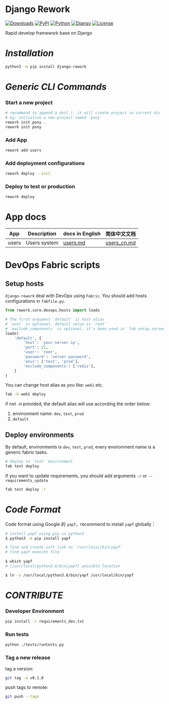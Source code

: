 # Django Rework

[![Downloads](https://pepy.tech/badge/django-rework)](https://pepy.tech/project/django-rework)
[![PyPI](https://img.shields.io/pypi/v/django-rework)](https://pypi.org/project/django-rework/)
[![Python](https://img.shields.io/pypi/pyversions/django)](https://www.python.org)
[![Django](https://img.shields.io/pypi/djversions/django-rework)](https://www.djangoproject.com)
[![License](https://img.shields.io/pypi/l/django-rework)](https://opensource.org/licenses/MIT)

Rapid develop framework base on Django

# _Installation_

```bash
python3 -m pip install django-rework
```

# _Generic CLI Commands_

### Start a new project

```bash
# recommend to append a dot(.), it will create project in current dir
# eg: initialize a new project named `pony`
rework init pony . 
rework init pony
```

### Add App

```bash
rework add users
```

### Add deployment configurations

```bash
rework deploy --init
```

### Deploy to test or production

```bash
rework deploy
```

# App docs

| App      | Description | docs in English | 简体中文文档  |
| -------- | ----------- | --------------- | ----------- |
| users    | Users system       | [users.md](docs/users.md) | [users_cn.md](docs/users_cn.md) |


# DevOps Fabric scripts 

## Setup hosts

`django-rework` deal with DevOps using `Fabric`. You should add hosts configurations in `fabfile.py`.

```python
from rework.core.devops.hosts import loads

# The first argument `default` is host alias
# `user` is optional, default value is `root`
# `exclude_components` is optional, it's been used in `fab setup_server`
loads(
    'default', {
        'host': 'your-server-ip',
        'port': 22,
        'user': 'root',
        'password': 'server-password',
        'envs': ['test', 'prod'],
        'exclude_components': ['redis'],
    }
)
```

You can change host alias as you like: `web1` etc.
```bash
fab -H web1 deploy
```

if not `-H` provided, the default alias will use according the order below:
1. environment name: `dev`, `test`, `prod`
2. `default`

## Deploy environments

By default, environments is `dev`, `test`, `prod`, every environment name is a generic fabric tasks.

```bash
# deploy to `test` environment
fab test deploy
```

If you want to update requirements, you should add arguments `-r` or `--requirements_update`
```bash
fab test deploy -r
```


# _Code Format_

Code format using Google 的 `yapf`，recommend to install `yapf` globally：
```bash
# install yapf using pip in python3
$ python3 -m pip install yapf

# find and create soft link to `/usr/local/bin/yapf`
# find yapf execute file 
 
$ which yapf
# (/usr/local/python3.6/bin/yapf) possible location

$ ln -s /usr/local/python3.6/bin/yapf /usr/local/bin/yapf
```

# _CONTRIBUTE_

### Developer Environment

```bash
pip install -r requirements_dev.txt
``` 

### Run tests

```bash
python ./tests/runtests.py
```


### Tag a new release

tag a version:

```bash
git tag -a v0.1.0
```

push tags to remote:

```bash
git push --tags
```
